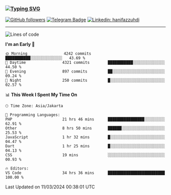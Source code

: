 ### [![Typing SVG](https://readme-typing-svg.herokuapp.com?font=lato&size=22&lines=Hi+There+👋)](https://git.io/typing-svg) 

[![GitHub followers](https://img.shields.io/github/followers/hanifazzuhdi?label=Follow&style=social)](https://github.com/hanifazzuhdi/?tab=follow) 
[![Telegram Badge](https://img.shields.io/badge/-hanif0198-blue?style=social&logo=telegram&link=https://www.t.me/hanif0198/)](https://www.t.me/hanif0198/) 
[![Linkedin: hanifazzuhdi](https://img.shields.io/badge/-hanifazzuhdi-blue?style=flat-square&logo=Linkedin&logoColor=white&link=https://www.linkedin.com/in/hanif-az-zuhdi-69688019b/)](https://www.linkedin.com/in/hanif-az-zuhdi-69688019b/) 

<hr/>

<!--START_SECTION:waka-->
![Lines of code](https://img.shields.io/badge/From%20Hello%20World%20I%27ve%20Written-48.1%20million%20lines%20of%20code-blue)

**I'm an Early 🐤** 

```text
🌞 Morning                4242 commits        ███████████░░░░░░░░░░░░░░   43.69 % 
🌆 Daytime                4321 commits        ███████████░░░░░░░░░░░░░░   44.50 % 
🌃 Evening                897 commits         ██░░░░░░░░░░░░░░░░░░░░░░░   09.24 % 
🌙 Night                  250 commits         █░░░░░░░░░░░░░░░░░░░░░░░░   02.57 % 
```


📊 **This Week I Spent My Time On** 

```text
🕑︎ Time Zone: Asia/Jakarta

💬 Programming Languages: 
PHP                      21 hrs 46 mins      ████████████████░░░░░░░░░   62.91 % 
Other                    8 hrs 50 mins       ██████░░░░░░░░░░░░░░░░░░░   25.53 % 
JavaScript               1 hr 32 mins        █░░░░░░░░░░░░░░░░░░░░░░░░   04.47 % 
Dart                     1 hr 25 mins        █░░░░░░░░░░░░░░░░░░░░░░░░   04.13 % 
CSS                      19 mins             ░░░░░░░░░░░░░░░░░░░░░░░░░   00.93 % 

🔥 Editors: 
VS Code                  34 hrs 36 mins      █████████████████████████   100.00 % 
```


 Last Updated on 11/03/2024 00:38:01 UTC
<!--END_SECTION:waka-->
